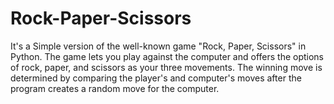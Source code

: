 # Rock-Paper-Scissors
It's a Simple version of the well-known game "Rock, Paper, Scissors" in Python. The game lets you play against the computer and offers the options of rock, paper, and scissors as your three movements. The winning move is determined by comparing the player's and computer's moves after the program creates a random move for the computer.
